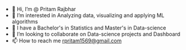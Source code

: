- 👋 Hi, I’m @ Pritam Rajbhar
- 👀 I’m interested in Analyzing data, visualizing and applying ML algorithms
- 🌱 I have a Bachelor's in Statistics and Master's in Data-science
- 💞️ I’m looking to collaborate on Data-science projects and Dashboard 
- 📫 How to reach me rpritam1569@gmail.com

<!---
pritam/pritam is a ✨ special ✨ repository because its `README.md` (this file) appears on your GitHub profile.
You can click the Preview link to take a look at your changes.
--->
